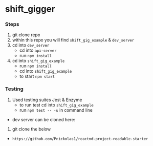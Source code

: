 # shift_gigger

### Steps 
  1. git clone repo
  2. within this repo you will find `shift_gig_example` & `dev_server`
  3. cd into `dev_server`
      - cd into `api-server`
      - run `npm install`
  4. cd into `shift_gig_example`
      - run `npm install`
      - cd into `shift_gig_example`
      - to start `npm start`


### Testing 
  1. Used testing suites Jest & Enzyme
      - to run test cd into `shift_gig_example`
      - run `npm test -- -u` in command line


* dev server can be cloned here:
 1. git clone the below
  - `https://github.com/Pnickolas1/reactnd-project-readable-starter`